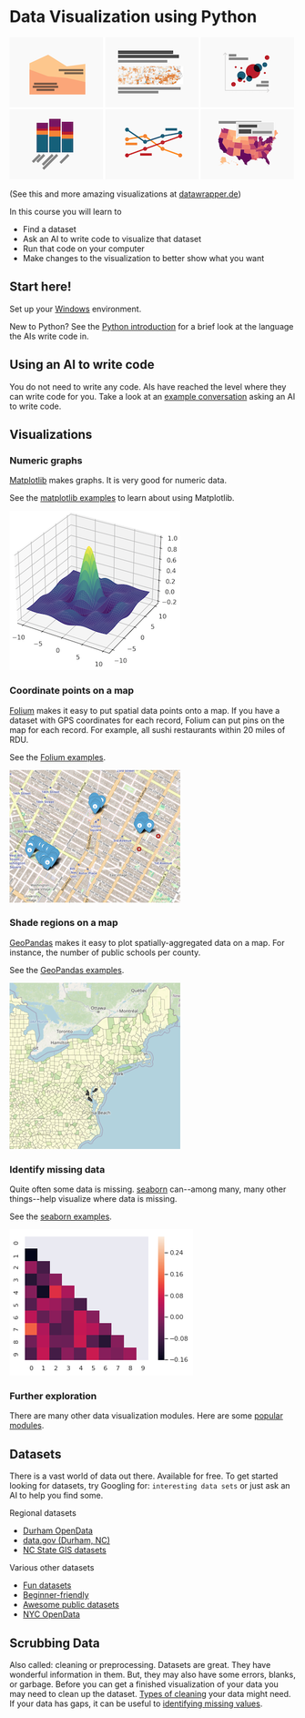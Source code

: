 # Data Visualization using Python

![Sample Plots](./images/samplePlots.png)

(See this and more amazing visualizations at [datawrapper.de](https://blog.datawrapper.de/))

In this course you will learn to
* Find a dataset
* Ask an AI to write code to visualize that dataset
* Run that code on your computer
* Make changes to the visualization to better show what you want

## Start here!

Set up your [Windows](./windows) environment.

New to Python? See the [Python introduction](./pythonIntro) for a brief look at the language the AIs write code in.

## Using an AI to write code

You do not need to write any code. AIs have reached the level where they can write code for you. Take a look at an [example conversation](./examples) asking an AI to write code.

## Visualizations

### Numeric graphs

[Matplotlib](https://matplotlib.org/) makes graphs. It is very good for numeric data.

See the [matplotlib examples](./matplotlib) to learn about using Matplotlib.

![Matplotlib example graph](./images/matplotlib.png)

### Coordinate points on a map

[Folium](https://python-visualization.github.io/folium/latest/#) makes it easy to put spatial data points onto a map. If you have a dataset with GPS coordinates for each record, Folium can put pins on the map for each record. For example, all sushi restaurants within 20 miles of RDU.

See the [Folium examples](./squirrels).

![Folium example map](./images/folium.png)

### Shade regions on a map

[GeoPandas](https://geopandas.org/en/stable/) makes it easy to plot spatially-aggregated data on a map. For instance, the number of public schools per county.

See the [GeoPandas examples](./publicLibraries).

![GeoPandas example map](./images/geopandas.png)

### Identify missing data

Quite often some data is missing. [seaborn](https://seaborn.pydata.org/) can--among many, many other things--help visualize where data is missing.

See the [seaborn examples](./missing).

![seaborn heat map](./images/seabornHeatmap.png)

### Further exploration

There are many other data visualization modules. Here are some [popular modules](https://mode.com/blog/python-data-visualization-libraries).

## Datasets

There is a vast world of data out there. Available for free. To get started looking for datasets, try Googling for: `interesting data sets` or just ask an AI to help you find some.

Regional datasets
* [Durham OpenData](https://live-durhamnc.opendata.arcgis.com/)
* [data.gov (Durham, NC)](https://catalog.data.gov/dataset/?tags=durham&page=1)
* [NC State GIS datasets](https://www.lib.ncsu.edu/gis/datalist)

Various other datasets
* [Fun datasets](https://www.springboard.com/blog/data-science/15-fun-datasets-to-analyze/)
* [Beginner-friendly](https://www.kaggle.com/code/rtatman/fun-beginner-friendly-datasets)
* [Awesome public datasets](https://github.com/awesomedata/awesome-public-datasets)
* [NYC OpenData](https://opendata.cityofnewyork.us/)

## Scrubbing Data

Also called: cleaning or preprocessing. Datasets are great. They have wonderful information in them. But, they may also have some errors, blanks, or garbage. Before you can get a finished visualization of your data you may need to clean up the dataset. [Types of cleaning](https://www.tableau.com/learn/articles/what-is-data-cleaning) your data might need. If your data has gaps, it can be useful to [identifying missing values](https://github.com/ResidentMario/missingno).
